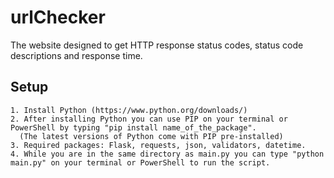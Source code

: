 # urlChecker
The website designed to get HTTP response status codes, status code descriptions and response time.

## Setup
```
1. Install Python (https://www.python.org/downloads/)
2. After installing Python you can use PIP on your terminal or PowerShell by typing "pip install name_of_the_package".
  (The latest versions of Python come with PIP pre-installed)
3. Required packages: Flask, requests, json, validators, datetime.
4. While you are in the same directory as main.py you can type "python main.py" on your terminal or PowerShell to run the script.
```
